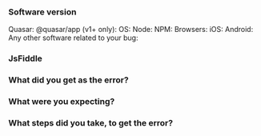 <!--

Got a question?
===
The issue list of this repo is **exclusively** for bug reports and feature requests. For simple questions, please use the following resources:

- Read the docs: https://quasar.dev
- For simple/quick questions ask on the Discord chat room: https://chat.quasar.dev/
- For complex questions or requiring help, ask on the forum: https://forum.quasar.dev/

Reporting a bug?
================
- Are you sure it isn't already reported? Do a search first! It may have already been answered or even fixed in the development branch (`dev`).

- If you are reporting a bug for Quasar v1.0+, then please try to include a forked JsFiddle/Codepen: https://jsfiddle.net/rstoenescu/rmaodk0f or https://codepen.io/rstoenescu/pen/VgQbdx

- If you are reporting a bug for Quasar v0.15+, then please try to include a forked JsFiddle/Codepen from one of these: https://jsfiddle.net/rstoenescu/waugrryy/ (jsFiddle - Material theme) or https://jsfiddle.net/rstoenescu/7gu065yg/ (jsFiddle - iOS theme) or https://codepen.io/rstoenescu/pen/KQRZJg (Codepen - Material theme) or https://codepen.io/rstoenescu/pen/paVpBN (Codepen - iOS theme)

- Check if the issue is reproducible with the latest stable version of Quasar. If you are using a pre-release, please indicate the specific version you are using.

- It is **required** that you clearly describe the steps necessary to reproduce the issue you are running into. Issues with no clear repro steps will not be triaged. If an issue labeled "need repro" receives no further input from the issue author for more than 5 days, it will be closed.

- If your issue is resolved but still open, don’t hesitate to close it. In case you found a solution by yourself, it could be helpful to explain how you fixed it.

Have a feature suggestion/request?
=======================
Remove the template from below and provide thoughtful commentary *and code samples* on what this feature means for your product. What will it allow you to do that you can't do today? How will it make current workarounds straightforward? What potential bugs and edge cases does it help to avoid? etc. Please keep it product-centric.
-->

<!-- BUG REPORT TEMPLATE -->
### Software version

<!-- You can use the `quasar info` command and copy paste it here -->
Quasar:
@quasar/app (v1+ only):
OS:
Node:
NPM:
Browsers:
iOS:
Android:
Any other software related to your bug:

### JsFiddle
<!-- v1 only: Fork this https://jsfiddle.net/rstoenescu/rmaodk0f or https://codepen.io/rstoenescu/pen/VgQbdx and fill it in here -->

<!-- v0.15-17: fork this https://jsfiddle.net/rstoenescu/waugrryy/ and fill it in here -->

### What did you get as the error?

### What were you expecting?

### What steps did you take, to get the error?
